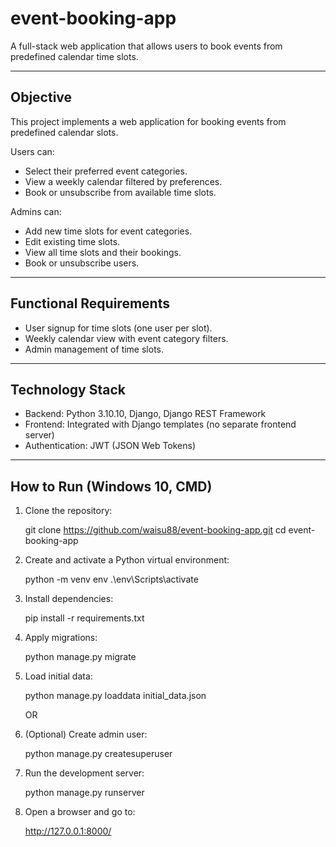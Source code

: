# event-booking-app

A full-stack web application that allows users to book events from predefined calendar time slots.

---

## Objective

This project implements a web application for booking events from predefined calendar slots.

Users can:

- Select their preferred event categories.
- View a weekly calendar filtered by preferences.
- Book or unsubscribe from available time slots.

Admins can:

- Add new time slots for event categories.
- Edit existing time slots.
- View all time slots and their bookings.
- Book or unsubscribe users.

---

## Functional Requirements

- User signup for time slots (one user per slot).
- Weekly calendar view with event category filters.
- Admin management of time slots.

---

## Technology Stack

- Backend: Python 3.10.10, Django, Django REST Framework
- Frontend: Integrated with Django templates (no separate frontend server)
- Authentication: JWT (JSON Web Tokens)

---

## How to Run (Windows 10, CMD)

1. Clone the repository:

   git clone https://github.com/waisu88/event-booking-app.git
   cd event-booking-app

2. Create and activate a Python virtual environment:

   python -m venv env
   .\env\Scripts\activate

3. Install dependencies:

    pip install -r requirements.txt

4. Apply migrations:

    python manage.py migrate

5. Load initial data:

    python manage.py loaddata initial_data.json

    OR
6. (Optional) Create admin user:

    python manage.py createsuperuser

7. Run the development server:

    python manage.py runserver

8. Open a browser and go to:

    http://127.0.0.1:8000/
